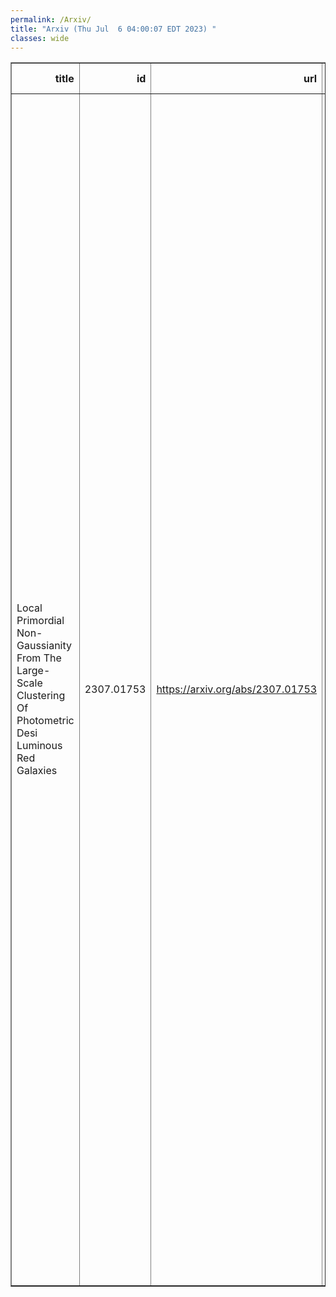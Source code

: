```yaml
---
permalink: /Arxiv/
title: "Arxiv (Thu Jul  6 04:00:07 EDT 2023) "
classes: wide
---
```

<table border="1" class="dataframe">
  <thead>
    <tr style="text-align: right;">
      <th>title</th>
      <th>id</th>
      <th>url</th>
      <th>authors</th>
      <th>Local Authors</th>
    </tr>
  </thead>
  <tbody>
    <tr>
      <td>Local Primordial Non-Gaussianity From The Large-Scale Clustering Of   Photometric Desi Luminous Red Galaxies</td>
      <td>2307.01753</td>
      <td><a href="https://arxiv.org/abs/2307.01753" target="_blank">https://arxiv.org/abs/2307.01753</a></td>
      <td>Mehdi Rezaie, Ashley J. Ross, Hee-Jong Seo, Hui Kong, Anna Porredon, Lado Samushia, Edmond Chaussidon, Alex Krolewski, Arnaud De Mattia, Florian Beutler, Jessica Nicole Aguilar, Steven Ahlen, Shadab Alam, Santiago Avila, Benedict Bahr-Kalus, Jose Bermejo-Climent, David Brooks, Todd Claybaugh, Shaun Cole, Kyle Dawson, Axel De La Macorra, Peter Doel, Andreu Font-Ribera, Jaime E. Forero-Romero, Satya Gontcho A Gontcho, Julien Guy, Klaus Honscheid, Theodore Kisner, Martin Landriau, Michael Levi, Marc Manera, Aaron Meisner, Ramon Miquel, Eva-Maria Mueller, Adam Myers, Jeffrey A. Newman, Jundan Nie, Nathalie Palanque-Delabrouille, Will Percival, Claire Poppett, Graziano Rossi, Eusebio Sanchez, Michael Schubnell, Gregory Tarlé, Benjamin Alan Weaver, Christophe Yèche, Zhimin Zhou, Hu Zou</td>
      <td>Ashley Ross, Klaus Honscheid</td>
    </tr>
  </tbody>
</table>